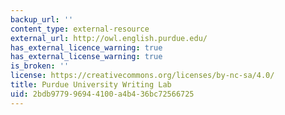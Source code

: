 ```yaml
---
backup_url: ''
content_type: external-resource
external_url: http://owl.english.purdue.edu/
has_external_licence_warning: true
has_external_license_warning: true
is_broken: ''
license: https://creativecommons.org/licenses/by-nc-sa/4.0/
title: Purdue University Writing Lab
uid: 2bdb9779-9694-4100-a4b4-36bc72566725
---
```

